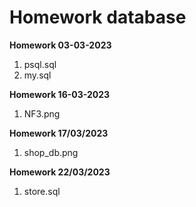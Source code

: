 # Homework database

**Homework 03-03-2023**

1. psql.sql
2. my.sql

**Homework 16-03-2023**

1. NF3.png

**Homework 17/03/2023**

1. shop_db.png

**Homework 22/03/2023**

1. store.sql
